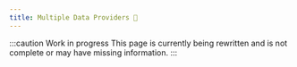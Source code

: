 ```yaml
---
title: Multiple Data Providers 🚧
---
```


:::caution Work in progress
This page is currently being rewritten and is not complete or may have missing information.
:::